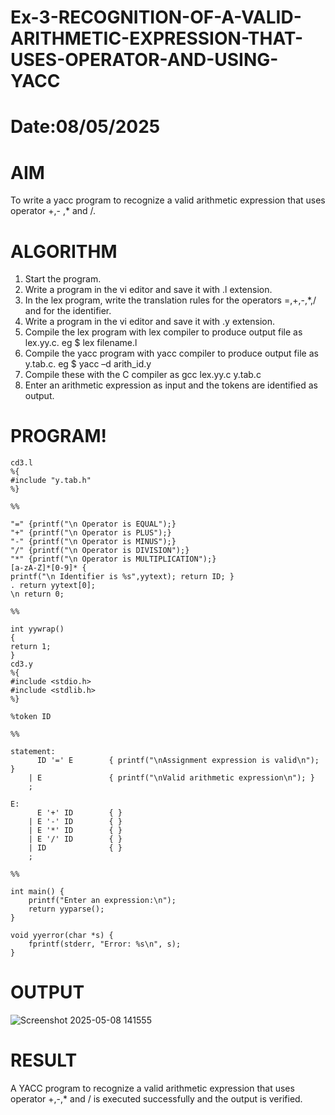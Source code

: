 # Ex-3-RECOGNITION-OF-A-VALID-ARITHMETIC-EXPRESSION-THAT-USES-OPERATOR-AND-USING-YACC
# Date:08/05/2025
# AIM
To write a yacc program to recognize a valid arithmetic expression that uses operator +,- ,* and /.
# ALGORITHM
1.	Start the program.
2.	Write a program in the vi editor and save it with .l extension.
3.	In the lex program, write the translation rules for the operators =,+,-,*,/ and for the identifier.
4.	Write a program in the vi editor and save it with .y extension.
5.	Compile the lex program with lex compiler to produce output file as lex.yy.c. eg $ lex filename.l
6.	Compile the yacc program with yacc compiler to produce output file as y.tab.c. eg $ yacc –d arith_id.y
7.	Compile these with the C compiler as gcc lex.yy.c y.tab.c
8.	Enter an arithmetic expression as input and the tokens are identified as output.
# PROGRAM!
```
cd3.l
%{
#include "y.tab.h"
%}

%%

"=" {printf("\n Operator is EQUAL");} 
"+" {printf("\n Operator is PLUS");}
"-" {printf("\n Operator is MINUS");} 
"/" {printf("\n Operator is DIVISION");}
"*" {printf("\n Operator is MULTIPLICATION");} 
[a-zA-Z]*[0-9]* {
printf("\n Identifier is %s",yytext); return ID; }
. return yytext[0];
\n return 0;

%%

int yywrap()
{
return 1;
}
cd3.y
%{
#include <stdio.h>
#include <stdlib.h>
%}

%token ID

%%

statement:
      ID '=' E        { printf("\nAssignment expression is valid\n"); }
    | E               { printf("\nValid arithmetic expression\n"); }
    ;

E:
      E '+' ID        { }
    | E '-' ID        { }
    | E '*' ID        { }
    | E '/' ID        { }
    | ID              { }
    ;

%%

int main() {
    printf("Enter an expression:\n");
    return yyparse();
}

void yyerror(char *s) {
    fprintf(stderr, "Error: %s\n", s);
}
```


# OUTPUT
![Screenshot 2025-05-08 141555](https://github.com/user-attachments/assets/6d5002e4-174b-4ac6-bdb7-fa4e4c1f834a)

# RESULT
A YACC program to recognize a valid arithmetic expression that uses operator +,-,* and / is executed successfully and the output is verified.
